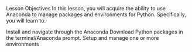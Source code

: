 Lesson Objectives
In this lesson, you will acquire the ability to use Anaconda to manage packages and environments for Python. Specifically, you will learn to:

Install and navigate through the Anaconda
Download Python packages in the terminal/Anaconda prompt.
Setup and manage one or more environments
